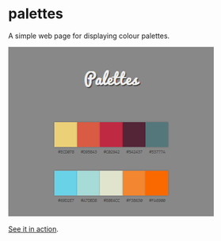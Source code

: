 palettes
========

A simple web page for displaying colour palettes.

<img src="https://github.com/drewnoakes/palettes/raw/master/images/header-screenshot.png" width="415" height="342" />

[See it in action](http://drewnoakes.com/palettes/).